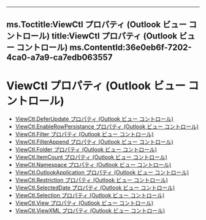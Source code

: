 

---
ms.Toctitle:ViewCtl プロパティ (Outlook ビュー コントロール)
title:ViewCtl プロパティ (Outlook ビュー コントロール)
ms.ContentId:36e0eb6f-7202-4ca0-a7a9-ca7edb063557
---
# ViewCtl プロパティ (Outlook ビュー コントロール)


- [ViewCtl.DeferUpdate プロパティ (Outlook ビュー コントロール)](6130cb9e-274f-1a42-a6aa-9e422e37df6b.md)
- [ViewCtl.EnableRowPersistance プロパティ (Outlook ビュー コントロール)](e1a16e69-50b0-30cc-49a4-5dbaaf417b8f.md)
- [ViewCtl.Filter プロパティ (Outlook ビュー コントロール)](4074d1d3-e3b5-810f-3ba9-3cf5bd1507ab.md)
- [ViewCtl.FilterAppend プロパティ (Outlook ビュー コントロール)](bb87a8a8-4493-c047-b8f8-3ff039f42a86.md)
- [ViewCtl.Folder プロパティ (Outlook ビュー コントロール)](c48e2d86-c284-9a25-0c11-00f6e24094c7.md)
- [ViewCtl.ItemCount プロパティ (Outlook ビュー コントロール)](32c96b64-3be2-ef0b-c175-86a6f539635e.md)
- [ViewCtl.Namespace プロパティ (Outlook ビュー コントロール)](97cb1ea1-2e27-afc9-7756-b609dc9cc69e.md)
- [ViewCtl.OutlookApplication プロパティ (Outlook ビュー コントロール)](f4bc700f-6045-6ef4-b3ea-7962a56b37fb.md)
- [ViewCtl.Restriction プロパティ (Outlook ビュー コントロール)](5e92a492-653d-27f1-8d3e-799987d911be.md)
- [ViewCtl.SelectedDate プロパティ (Outlook ビュー コントロール)](15bed273-7b86-7ce8-f3ed-911ab20772c7.md)
- [ViewCtl.Selection プロパティ (Outlook ビュー コントロール)](2f4549bb-a480-bcbb-0fde-90a50460aa92.md)
- [ViewCtl.View プロパティ (Outlook ビュー コントロール)](1b0c9596-745d-56ae-605d-9ad91b026800.md)
- [ViewCtl.ViewXML プロパティ (Outlook ビュー コントロール)](5ffe2e8a-1831-3dea-549a-a45147582c15.md)



